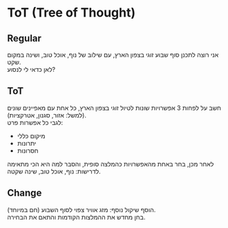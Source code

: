 # ToT (Tree of Thought)

## Regular

אני רוצה לתכנן סוף שבוע זוגי בצפון הארץ, עם שילוב של נוף, אוכל טוב, ושינה במקום שקט.  
לאן כדאי לי לנסוע?

## ToT

חשב על לפחות 3 אפשרויות שונות לטיול זוגי בצפון הארץ, כל אחת עם מאפיינים שונים (למשל: אזור, סגנון, אטרקציות).  
לגבי כל אפשרות פרט:

- מיקום כללי
- יתרונות
- חסרונות

לאחר מכן, בחר באחת מהאפשרויות כהמלצה סופית, והסבר למה היא הכי מתאימה לדרישות: נוף, אוכל טוב, שינה שקטה.

## Change

הוסף שיקול נוסף: מזג אוויר צפוי לסוף השבוע (חם במיוחד).  
בחן מחדש את ההמלצות הקודמות והתאם את הבחירה.
